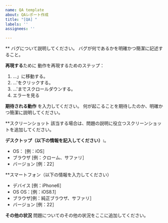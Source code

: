 ```yaml
---
name: QA template
about: QAレポート作成
title: "[QA] "
labels: ''
assignees: ''

---
```


** バグについて説明してください。
バグが何であるかを明確かつ簡潔に記述すること。

**再現する**ために
動作を再現するためのステップ：
1. ...」に移動する。
2. ...'をクリックする。
3. ...'までスクロールダウンする。
4. エラーを見る

**期待される動作** を入力してください。
何が起こることを期待したのか、明確かつ簡潔に説明してください。

**スクリーンショット
該当する場合は、問題の説明に役立つスクリーンショットを追加してください。

**デスクトップ（以下の情報を記入してください）:**。
 - OS： [例：iOS］
 - ブラウザ [例：クローム、サファリ］
 - バージョン [例：22］

**スマートフォン（以下の情報を入力してください）
 - デバイス [例：iPhone6］
 - OS OS：[例：iOS8.1］
 - ブラウザ[例：純正ブラウザ、サファリ］
 - バージョン [例：22］

**その他の状況**
問題についてのその他の状況をここに追加してください。
